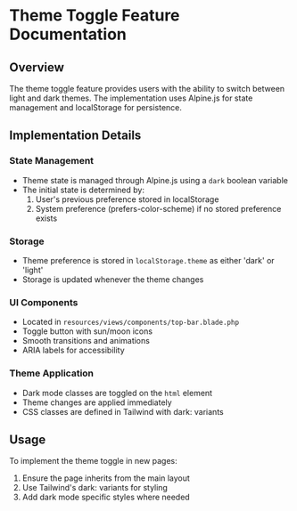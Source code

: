 # Theme Toggle Feature Documentation

## Overview
The theme toggle feature provides users with the ability to switch between light and dark themes. The implementation uses Alpine.js for state management and localStorage for persistence.

## Implementation Details

### State Management
- Theme state is managed through Alpine.js using a `dark` boolean variable
- The initial state is determined by:
  1. User's previous preference stored in localStorage
  2. System preference (prefers-color-scheme) if no stored preference exists

### Storage
- Theme preference is stored in `localStorage.theme` as either 'dark' or 'light'
- Storage is updated whenever the theme changes

### UI Components
- Located in `resources/views/components/top-bar.blade.php`
- Toggle button with sun/moon icons
- Smooth transitions and animations
- ARIA labels for accessibility

### Theme Application
- Dark mode classes are toggled on the `html` element
- Theme changes are applied immediately
- CSS classes are defined in Tailwind with dark: variants

## Usage
To implement the theme toggle in new pages:
1. Ensure the page inherits from the main layout
2. Use Tailwind's dark: variants for styling
3. Add dark mode specific styles where needed